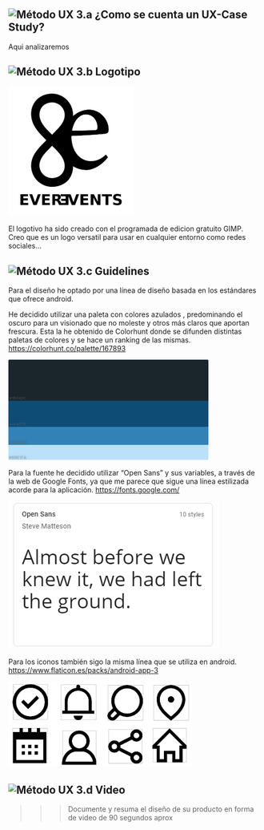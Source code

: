 
![Método UX](../img/moodboard.png) 3.a ¿Como se cuenta un UX-Case Study?
-----

Aqui analizaremos 

![Método UX](../img/landing-page.png)  3.b Logotipo
----

<img src="img/LOGO.png" alt="drawing" width="250"/>

El logotivo ha sido creado con el programada de edicion gratuito GIMP.
Creo que es un logo versatil para usar en cualquier entorno como redes sociales...

![Método UX](../img/guidelines.png) 3.c Guidelines
----

Para el diseño he optado por una línea de diseño basada en los estándares que ofrece android.

He decidido utilizar una paleta con colores azulados , predominando el oscuro para un visionado que no moleste y otros más claros que aportan frescura.
Esta la he obtenido de Colorhunt donde se difunden distintas paletas de colores y se hace un ranking de las mismas.
https://colorhunt.co/palette/167893

<img src="color.png" alt="drawing" width="400"/>


Para la fuente he decidido utilizar “Open Sans” y sus variables, a través de la web de Google Fonts, ya que me parece que sigue una línea estilizada acorde para la aplicación.
https://fonts.google.com/

![Método UX](font.png)

Para los iconos también sigo la misma línea que se utiliza en android.
https://www.flaticon.es/packs/android-app-3

![Método UX](iconos.png)



![Método UX](../img/mockup.png)  3.d Video
----

>>> Documente y resuma el diseño de su producto en forma de video de 90 segundos aprox
